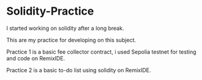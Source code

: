 # Solidity-Practice

I started working on solidity after a long break.

This are my practice for developing on this subject.

Practice 1 is a basic fee collector contract, i used Sepolia testnet for testing and code on RemixIDE.

Practice 2 is a basic to-do list using solidity on RemixIDE.
